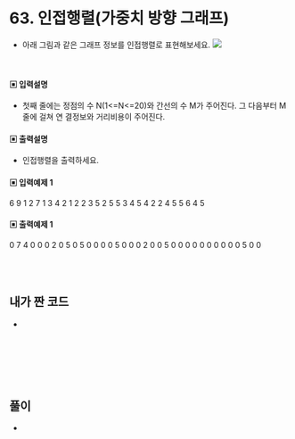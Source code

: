 # 63. 인접행렬(가중치 방향 그래프)

* 아래 그림과 같은 그래프 정보를 인접행렬로 표현해보세요.
![](https://github.com/MinsoftK/c-Algorithm_Q/blob/master/img/63.png?raw=true)



<br/>

#### ▣ 입력설명

* 첫째 줄에는 정점의 수 N(1<=N<=20)와 간선의 수 M가 주어진다. 그 다음부터 M줄에 걸쳐 연
결정보와 거리비용이 주어진다.





#### ▣ 출력설명

* 인접행렬을 출력하세요.



#### ▣ 입력예제 1
6 9
1 2 7
1 3 4
2 1 2
2 3 5
2 5 5
3 4 5
4 2 2
4 5 5
6 4 5 



#### ▣ 출력예제 1
0 7 4 0 0 0
2 0 5 0 5 0
0 0 0 5 0 0
0 2 0 0 5 0
0 0 0 0 0 0
0 0 0 5 0 0

<br/>
<br/>


## 내가 짠 코드
*

<br/>

```c++


```


<br><br> 

## 풀이
*  

<br/>

```c++


```
